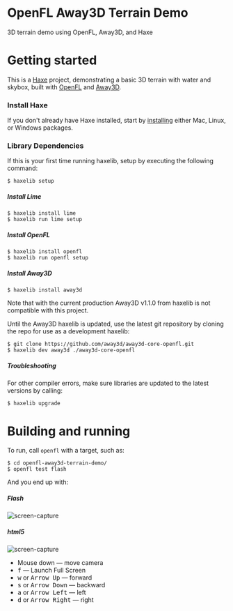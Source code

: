 # OpenFL Away3D Terrain Demo
3D terrain demo using OpenFL, Away3D, and Haxe


# Getting started

This is a [Haxe](http://haxe.org/) project, demonstrating a basic 3D terrain with water and skybox, built with [OpenFL](http://www.openfl.org/) and [Away3D](http://away3d.com/).

### Install Haxe

If you don't already have Haxe installed, start by [installing](http://haxe.org/download/) either Mac, Linux, or Windows packages.

### Library Dependencies

If this is your first time running haxelib, setup by executing the following command:

    $ haxelib setup

##### Install Lime

    $ haxelib install lime
    $ haxelib run lime setup
    
##### Install OpenFL

    $ haxelib install openfl
    $ haxelib run openfl setup
    
##### Install Away3D

    $ haxelib install away3d

Note that with the current production Away3D v1.1.0 from haxelib is not compatible with this project. 

Until the Away3D haxelib is updated, use the latest git repository by cloning the repo for use as a development haxelib:

    $ git clone https://github.com/away3d/away3d-core-openfl.git
    $ haxelib dev away3d ./away3d-core-openfl

##### Troubleshooting

For other compiler errors, make sure libraries are updated to the latest versions by calling:

    $ haxelib upgrade


# Building and running

To run, call `openfl` with a target, such as:

    $ cd openfl-away3d-terrain-demo/
    $ openfl test flash

And you end up with:

##### Flash
![screen-capture](http://labs.jasonsturges.com/openfl/openfl-away3d-terrain-demo/openfl-away3d-terrain-demo.jpg)

##### html5
![screen-capture](http://labs.jasonsturges.com/openfl/openfl-away3d-terrain-demo/openfl-away3d-terrain-html5-demo.jpg)

- Mouse down &mdash; move camera
- <kbd>f</kbd> &mdash; Launch Full Screen
- <kbd>w</kbd> or <kbd>Arrow Up</kbd> &mdash; forward
- <kbd>s</kbd> or <kbd>Arrow Down</kbd> &mdash; backward
- <kbd>a</kbd> or <kbd>Arrow Left</kbd> &mdash; left
- <kbd>d</kbd> or <kbd>Arrow Right</kbd> &mdash; right
